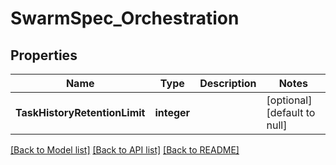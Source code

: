 # SwarmSpec_Orchestration

## Properties
Name | Type | Description | Notes
------------ | ------------- | ------------- | -------------
**TaskHistoryRetentionLimit** | **integer** |  | [optional] [default to null]

[[Back to Model list]](../README.md#documentation-for-models) [[Back to API list]](../README.md#documentation-for-api-endpoints) [[Back to README]](../README.md)


